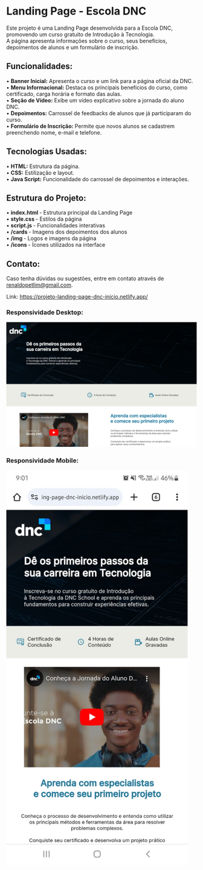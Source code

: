 # Landing Page - Escola DNC
Este projeto é uma Landing Page desenvolvida para a Escola DNC, promovendo um curso gratuito de Introdução à Tecnologia.<br> 
A página apresenta informações sobre o curso, seus benefícios, depoimentos de alunos e um formulário de inscrição.

## Funcionalidades:
• <b>Banner Inicial:</b> Apresenta o curso e um link para a página oficial da DNC.<br>
• <b>Menu Informacional:</b> Destaca os principais benefícios do curso, como certificado, carga horária e formato das aulas.<br>
• <b>Seção de Vídeo:</b> Exibe um vídeo explicativo sobre a jornada do aluno DNC.<br>
• <b>Depoimentos:</b> Carrossel de feedbacks de alunos que já participaram do curso.<br>
• <b>Formulário de Inscrição:</b> Permite que novos alunos se cadastrem preenchendo nome, e-mail e telefone.

## Tecnologias Usadas:
• <b>HTML:</b> Estrutura da página.<br>
• <b>CSS:</b> Estilização e layout.<br>
• <b>Java Script:</b> Funcionalidade do carrossel de depoimentos e interações.

## Estrutura do Projeto:
• <b>index.html </b>- Estrutura principal da Landing Page<br> 
• <b>style.css </b>- Estilos da página<br> 
• <b>script.js </b>- Funcionalidades interativas<br>
• <b>/cards </b>- Imagens dos depoimentos dos alunos<br>
• <b>/img </b>- Logos e imagens da página<br>
• <b>/icons </b>- Ícones utilizados na interface

## Contato:
Caso tenha dúvidas ou sugestões, entre em contato através de renaldopetlim@gmail.com.

Link: https://projeto-landing-page-dnc-inicio.netlify.app/

### Responsividade Desktop:
<img src="/readme/responsividade-desktop.png" width="720px">

### Responsividade Mobile:
<img src="/readme/responsividade-mobile.png" width="480px">